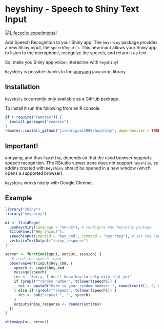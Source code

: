 heyshiny - Speech to Shiny Text Input
================

<!-- badges: start -->

[![Lifecycle:
experimental](https://img.shields.io/badge/lifecycle-experimental-orange.svg)](https://www.tidyverse.org/lifecycle/#experimental)
<!-- badges: end -->

Add Speech Recognition to your Shiny app\! The `heyshiny` package
provides a new Shiny input, the `speechInput()`. This new input allows
your Shiny app to listen to the microphone, recognize the speech, and
return it as text.

So, make you Shiny app voice-interactive with `heyshiny`\!

`heyshiny` is possible thanks to the
[annyang](https://www.talater.com/annyang/) javascript library.

## Installation

`heyshiny` is currently only available as a GitHub package.

To install it run the following from an R console:

``` r
if (!require("remotes")) {
  install.packages("remotes")
}
remotes::install_github("jcrodriguez1989/heyshiny", dependencies = TRUE)
```

## Important\!

annyang, and thus `heyshiny`, depends on that the used browser supports
speech recognition. The RStudio viewer pane does not support `heyshiny`,
so addins created with `heyshiny` should be opened in a new window
(which opens a supported browser).

`heyshiny` works nicely with Google Chrome.

## Example

``` r
library("shiny")
library("heyshiny")

ui <- fluidPage(
  useHeyshiny(language = "en-US"), # configure the heyshiny package
  titlePanel("Hey Shiny!"),
  speechInput(inputId = "hey_cmd", command = "hey *msg"), # set the input
  verbatimTextOutput("shiny_response")
)

server <- function(input, output, session) {
   # read the speech input
  observeEvent(input$hey_cmd, {
    speech <- input$hey_cmd
    message(speech)
    res <- "Sorry, I don't know how to help with that yet"
    if (grepl("^random number", tolower(speech))) {
      res <- paste0("Here is your random number: ", round(runif(1, 0, 8818)))
    } else if (grepl("^repeat", tolower(speech))) {
      res <- sub("repeat ", "", speech)
    }
    output$shiny_response <- renderText(res)
  })
}

shinyApp(ui, server)
```
